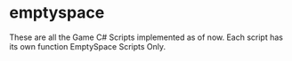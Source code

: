 # emptyspace
These are all the Game C# Scripts implemented as of now.
Each script has its own function
EmptySpace Scripts Only.
